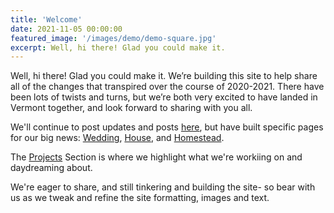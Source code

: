 ```yaml
---
title: 'Welcome'
date: 2021-11-05 00:00:00
featured_image: '/images/demo/demo-square.jpg'
excerpt: Well, hi there! Glad you could make it. 
---
```

Well, hi there! Glad you could make it. We’re building this site to help share all of the changes that transpired over the course of 2020-2021. There have been lots of twists and turns, but we’re both very excited to have landed in Vermont together, and look forward to sharing with you all.  

We'll continue to post updates and posts [here](https://www.mostlycats.pizza/), but have built specific pages for our big news: [Wedding](https://www.mostlycats.pizza/wedding/), [House](https://www.mostlycats.pizza/the-house/), and [Homestead](https://www.mostlycats.pizza/the-homestead/). 

The [Projects](https://www.mostlycats.pizza/projects/) Section is where we highlight what we're workiing on and daydreaming about. 

We're eager to share, and still tinkering and building the site- so bear with us as we tweak and refine the site formatting, images and text.
